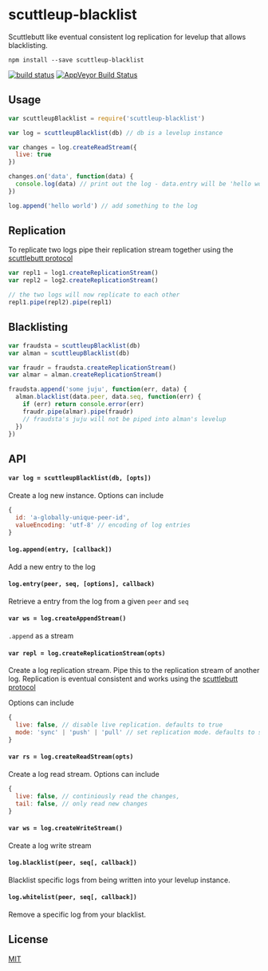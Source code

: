 # scuttleup-blacklist

Scuttlebutt like eventual consistent log replication for levelup that allows blacklisting.

```
npm install --save scuttleup-blacklist
```

[![build status](http://img.shields.io/travis/chiefbiiko/scuttleup-blacklist.svg?style=flat)](http://travis-ci.org/chiefbiiko/scuttleup-blacklist) [![AppVeyor Build Status](https://ci.appveyor.com/api/projects/status/github/chiefbiiko/scuttleup-blacklist?branch=master&svg=true)](https://ci.appveyor.com/project/chiefbiiko/scuttleup-blacklist)

## Usage

``` js
var scuttleupBlacklist = require('scuttleup-blacklist')

var log = scuttleupBlacklist(db) // db is a levelup instance

var changes = log.createReadStream({
  live: true
})

changes.on('data', function(data) {
  console.log(data) // print out the log - data.entry will be 'hello world'
})

log.append('hello world') // add something to the log
```

## Replication

To replicate two logs pipe their replication stream together using the [scuttlebutt protocol](http://www.cs.cornell.edu/home/rvr/papers/flowgossip.pdf)

``` js
var repl1 = log1.createReplicationStream()
var repl2 = log2.createReplicationStream()

// the two logs will now replicate to each other
repl1.pipe(repl2).pipe(repl1)
```

## Blacklisting

``` js
var fraudsta = scuttleupBlacklist(db)
var alman = scuttleupBlacklist(db)

var fraudr = fraudsta.createReplicationStream()
var almar = alman.createReplicationStream()

fraudsta.append('some juju', function(err, data) {
  alman.blacklist(data.peer, data.seq, function(err) {
    if (err) return console.error(err)
    fraudr.pipe(almar).pipe(fraudr)
    // fraudsta's juju will not be piped into alman's levelup
  })
})

```

## API

#### `var log = scuttleupBlacklist(db, [opts])`

Create a log new instance. Options can include

``` js
{
  id: 'a-globally-unique-peer-id',
  valueEncoding: 'utf-8' // encoding of log entries
}
```

#### `log.append(entry, [callback])`

Add a new entry to the log

#### `log.entry(peer, seq, [options], callback)`

Retrieve a entry from the log from a given `peer` and `seq`

#### `var ws = log.createAppendStream()`

`.append` as a stream

#### `var repl = log.createReplicationStream(opts)`

Create a log replication stream. Pipe this to the replication stream of another log.
Replication is eventual consistent and works using the [scuttlebutt protocol](http://www.cs.cornell.edu/home/rvr/papers/flowgossip.pdf)

Options can include

``` js
{
  live: false, // disable live replication. defaults to true
  mode: 'sync' | 'push' | 'pull' // set replication mode. defaults to sync
}
```

#### `var rs = log.createReadStream(opts)`

Create a log read stream. Options can include

``` js
{
  live: false, // continiously read the changes,
  tail: false, // only read new changes
}
```

#### `var ws = log.createWriteStream()`

Create a log write stream

#### `log.blacklist(peer, seq[, callback])`

Blacklist specific logs from being written into your levelup instance.

#### `log.whitelist(peer, seq[, callback])`

Remove a specific log from your blacklist.


## License

[MIT](./license.md)
